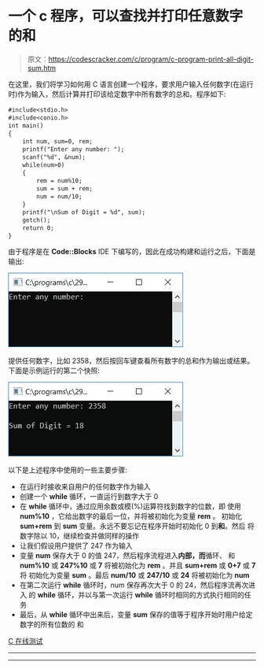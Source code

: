 # 一个 c 程序，可以查找并打印任意数字的和

> 原文：<https://codescracker.com/c/program/c-program-print-all-digit-sum.htm>

在这里，我们将学习如何用 C 语言创建一个程序，要求用户输入任何数字(在运行时)作为输入，然后计算并打印该给定数字中所有数字的总和。程序如下:

```
#include<stdio.h>
#include<conio.h>
int main()
{
    int num, sum=0, rem;
    printf("Enter any number: ");
    scanf("%d", &num);
    while(num>0)
    {
        rem = num%10;
        sum = sum + rem;
        num = num/10;
    }
    printf("\nSum of Digit = %d", sum);
    getch();
    return 0;
}
```

由于程序是在 **Code::Blocks** IDE 下编写的，因此在成功构建和运行之后，下面是输出:

![print sum of even digit c](img/f36b307aa4d710ed7e9d928315916b31.png)

提供任何数字，比如 2358，然后按回车键查看所有数字的总和作为输出或结果。下面是示例运行的第二个快照:

![print sum of all digit c](img/5e043a3026614ab15d6f25fafb30241c.png)

以下是上述程序中使用的一些主要步骤:

*   在运行时接收来自用户的任何数字作为输入
*   创建一个 **while** 循环，一直运行到数字大于 0
*   在 **while** 循环中，通过应用余数或模(%)运算符找到数字的位数，即 使用 **num%10** ，它给出数字的最后一位，并将被初始化为变量 **rem** 。 初始化 **sum+rem** 到 **sum** 变量。永远不要忘记在程序开始时初始化 0 到**和**。然后 将数字除以 10，继续检查并做同样的操作
*   让我们假设用户提供了 247 作为输入
*   变量 **num** 保存大于 0 的值 247，然后程序流程进入**内部，而**循环、 和 **num%10** 或 **247%10** 或 **7** 将被初始化为 **rem** 。并且 **sum+rem** 或 **0+7** 或 **7** 将 初始化为变量 **sum** 。最后 **num/10** 或 **247/10** 或 **24** 将被初始化为 **num**
*   在第二次运行 **while** 循环时，num 保存再次大于 0 的 24，然后程序流再次进入 的 **while** 循环，并以与第一次运行 **while** 循环时相同的方式执行相同的任务
*   最后，从 **while** 循环中出来后，变量 **sum** 保存的值等于程序开始时用户给定数字的所有位数的 和

[C 在线测试](/exam/showtest.php?subid=2)

* * *

* * *